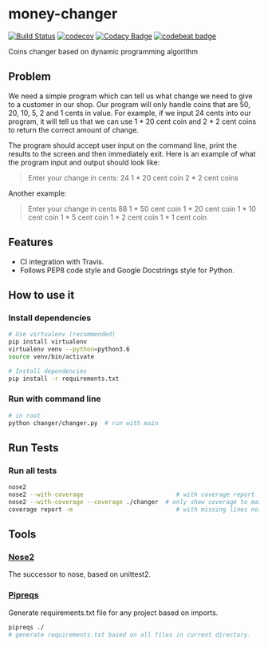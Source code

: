# money-changer
[![Build Status](https://travis-ci.org/egmontsong/coins-changer.svg?branch=master)](https://travis-ci.org/egmontsong/coins-changer)
[![codecov](https://codecov.io/gh/egmontsong/coins-changer/branch/master/graph/badge.svg)](https://codecov.io/gh/egmontsong/coins-changer)
[![Codacy Badge](https://api.codacy.com/project/badge/Grade/bdcbe53edebf44baa6b1b8602ac1833a)](https://www.codacy.com/app/egmontsong/coins-changer?utm_source=github.com&amp;utm_medium=referral&amp;utm_content=egmontsong/coins-changer&amp;utm_campaign=Badge_Grade)
[![codebeat badge](https://codebeat.co/badges/75096f68-25ac-402d-b1ed-fbe2fb201275)](https://codebeat.co/projects/github-com-egmontsong-coins-changer-master)


Coins changer based on dynamic programming algorithm

## Problem
We need a simple program which can tell us what change we need to give
to a customer in our shop. Our program will only handle coins that are 50, 20,
10, 5, 2 and 1 cents in value. For example, if we input 24 cents into our
program, it will tell us that we can use 1 * 20 cent coin and 2 * 2 cent coins
to return the correct amount of change.

The program should accept user input on the command line, print the results to
the screen and then immediately exit. Here is an example of what the program
input and output should look like:

> Enter your change in cents:
> 24
> 1 * 20 cent coin
> 2 * 2 cent coins

Another example:

> Enter your change in cents
> 88
> 1 * 50 cent coin
> 1 * 20 cent coin
> 1 * 10 cent coin
> 1 * 5 cent coin
> 1 * 2 cent coin
> 1 * 1 cent coin

## Features
* CI integration with Travis.
* Follows PEP8 code style and Google Docstrings style for Python.

## How to use it
### Install dependencies
```bash
# Use virtualenv (recommended)
pip install virtualenv
virtualenv venv --python=python3.6
source venv/bin/activate

# Install dependencies
pip install -r requirements.txt
```

### Run with command line
```bash
# in root 
python changer/changer.py  # run with main
```

## Run Tests
### Run all tests
```bash
nose2
nose2 --with-coverage                          # with coverage report
nose2 --with-coverage --coverage ./changer  # only show coverage to main package
coverage report -m                             # with missing lines no. indicated
```

## Tools
### [Nose2](https://github.com/nose-devs/nose2)
The successor to nose, based on unittest2.


### [Pipreqs](https://github.com/bndr/pipreqs)
Generate requirements.txt file for any project based on imports.
```bash
pipreqs ./ 
# generate requirements.txt based on all files in current directory.
```
